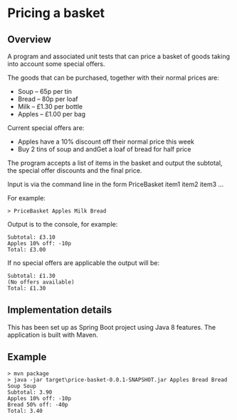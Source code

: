 # Pricing a basket 

## Overview

A program and associated unit tests that can price a basket of goods taking into account some special offers. 

The goods that can be purchased, together with their normal prices are: 

* Soup – 65p per tin
* Bread – 80p per loaf
* Milk – £1.30 per bottle
* Apples – £1.00 per bag 

Current special offers are: 

* Apples have a 10% discount off their normal price this week
* Buy 2 tins of soup and andGet a loaf of bread for half price 

The program accepts a list of items in the basket and output the subtotal, the special offer discounts and the final price. 

Input is via the command line in the form PriceBasket item1 item2 item3 … 

For example: 

```
> PriceBasket Apples Milk Bread 
```

Output is to the console, for example: 

```
Subtotal: £3.10 
Apples 10% off: -10p 
Total: £3.00 
```

If no special offers are applicable the output will be: 

```
Subtotal: £1.30 
(No offers available) 
Total: £1.30 
```

## Implementation details

This has been set up as Spring Boot project using Java 8 features.  The application is built with Maven.

## Example

```
> mvn package
> java -jar target\price-basket-0.0.1-SNAPSHOT.jar Apples Bread Bread Soup Soup
Subtotal: 3.90
Apples 10% off: -10p
Bread 50% off: -40p
Total: 3.40
```

